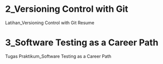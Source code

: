 # 2_Versioning Control with Git
Latihan_Versioning Control with Git
Resume
# 3_Software Testing as a Career Path
Tugas Praktikum_Software Testing as a Career Path
